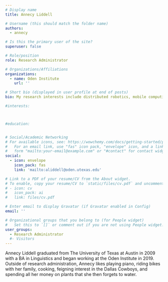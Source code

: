 ```yaml
---
# Display name
title: Annecy Liddell

# Username (this should match the folder name)
authors:
  - annecy

# Is this the primary user of the site?
superuser: false

# Role/position
role: Research Administrator

# Organizations/Affiliations
organizations:
  - name: Oden Institute
    url: ''

# Short bio (displayed in user profile at end of posts)
bio: My research interests include distributed robotics, mobile computing and programmable matter.

#interests:



#education:


# Social/Academic Networking
# For available icons, see: https://wowchemy.com/docs/getting-started/page-builder/#icons
#   For an email link, use "fas" icon pack, "envelope" icon, and a link in the
#   form "mailto:your-email@example.com" or "#contact" for contact widget.
social:
  - icon: envelope
    icon_pack: fas
    link: 'mailto:aliddell@oden.utexas.edu'

# Link to a PDF of your resume/CV from the About widget.
# To enable, copy your resume/CV to `static/files/cv.pdf` and uncomment the lines below.
# - icon: cv
#   icon_pack: ai
#   link: files/cv.pdf

# Enter email to display Gravatar (if Gravatar enabled in Config)
email: ''

# Organizational groups that you belong to (for People widget)
#   Set this to `[]` or comment out if you are not using People widget.
user_groups:
  - Research Administrator
  #- Visitors
---
```


Annecy Liddell graduated from The University of Texas at Austin in 2009 with a BA in Linguistics and began working at the Oden Institute in 2019. Outside of research administration, Annecy likes playing piano, riding bikes with her family, cooking, feigning interest in the Dallas Cowboys, and spending all her money on plants that she then forgets to water.